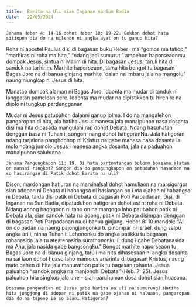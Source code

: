 ```yaml
---
title:  Barita na Uli sian Inganan na Sun Badia
date:   22/05/2024
---
```


`Jahama Heber 4: 14-16 dohot Heber 10: 19-22. Gokkon dohot hata sitiopon dia do na nilehon ni angka ayat on tu ganup hita?`

Roha ni apostel Paulus disi di bagasan buku Heber i ma “gomos ma tatiop,” “marhiras ni roha ma hita,” “ndang jadi sumurut,” ampehon haporseaonmu dompak Jesus, sintua ni Malim di hita. Di bagasan Jesus, taruli hita di sandok na tarhirim. Marhite haporseaon, tama hita bongot tu bagasan Bagas Joro na di banua ginjang marhite “dalan na imbaru jala na mangolu” naung niungkap ni Jesus di hita.

Manatap dompak alaman ni Bagas Joro, idaonta ma mudar di tanduk ni langgatan pamelean sere. Idaonta ma mudar na dipistikkon tu hirehire na dijolo ni tungkup pardengganan

Mudar ni Jesus patupahon dalanni ganup jolma. I do na mangalehon pangaropan di hita, ala hatiha Jesus manesa jala manalpuhon nasa dosanta disi ma hita dipasada mangulahi rap dohot Debata. Ndang hasuhatan denggan basa ni Tuhan i, songoni nang dohot hatigoranNa. Jala hatigoran ndang tarjalona panghophop ni Kristus na gabe manesa nasa dosanta ia molo ndang jumolo Jesus i manesa angka dosanta, jala na paduahon manalpuhon saluhutna i.

`Jahama Pangungkapon 11: 19. Di hata partontangan bolonm boasama alatan on mansai ringkot? Songon dia do pangungkapon on patuduhon hasadaon na so hasirangan di Patik dohot Barita na uli?`

Dison, mardongan hatiuron na marsinalsal dohot hamuliaon na marsigorgor sian adopan ni Debata di habangsa ni hasiangan on i ma ojahan ni habangsa ni Debata, taida disi patik ni Debata di bagasan Poti Parpadanan. Disi, di Inganan na Sun Badia, dipatuduhon hatigoran dohot asi ni roha ni Debata. Ndang adong hagogoon ni tano on na margogo laho paubahon patik ni Debata ala, sian sandok hata na adong, patik ni Debata disimpan denggan di bagasan Poti Parpadanan na di banua ginjang. Heber 8: 10 mandok: “Ai on do padan na naeng pajongjongonku tu pinompar ni Israel, dung salpu angka ari i, ninna Tuhan i: Lehononku do angka patikku tu bagasan rohanasida jala tu ateatenasida surathononku i; dung i gabe Debatanasida ma Ahu, jala nasida gabe bangsongku." Bongot marhite haporseaon tu Bagas Joro na di banua ginjang, taruli ma hita dihasesaan ni angka dosanta na sai laon dohot huaso laho mamolus ariarinta di bagasan Kristus, naung mate bahen di hita jala manurathon patik tu bagasan rohanta. Jesus paluahon “sandok angka na manjonohi Debata” (Heb. 7: 25). Jesus paluahon hita singkop jala une – sian paruhuman dosa dohot sian huasona.

`Boasama pangondian ni Jesus gabe barita na uli na sumurung? Hatiha hita jongjong di adopan ni patik na gabe ojahan ni haluaon, pangaropan dia do na tapeop ia so alani Hatigoran?`